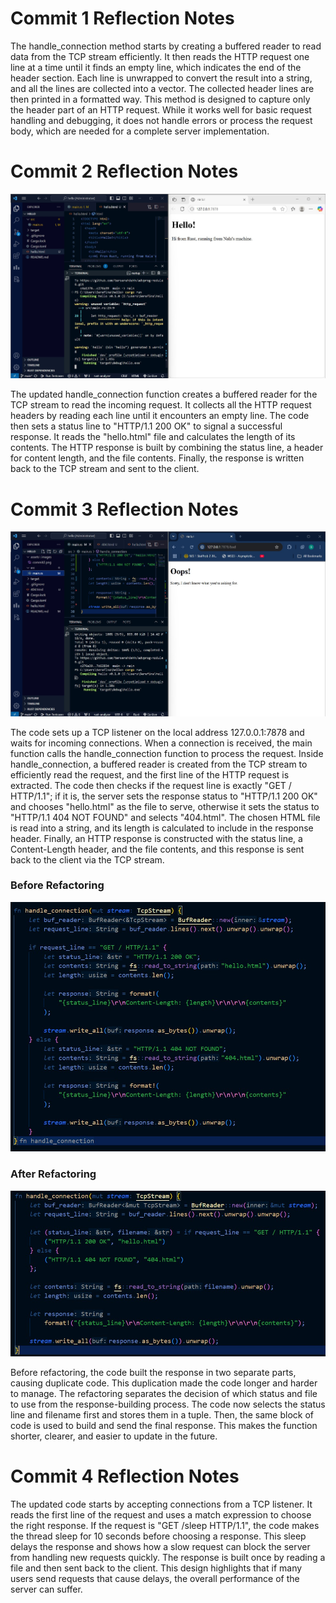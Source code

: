 # Commit 1 Reflection Notes

The handle_connection method starts by creating a buffered reader to read data from the TCP stream efficiently. It then reads the HTTP request one line at a time until it finds an empty line, which indicates the end of the header section. Each line is unwrapped to convert the result into a string, and all the lines are collected into a vector. The collected header lines are then printed in a formatted way. This method is designed to capture only the header part of an HTTP request. While it works well for basic request handling and debugging, it does not handle errors or process the request body, which are needed for a complete server implementation.

# Commit 2 Reflection Notes

![Commit 2 screen capture](/assets/images/commit2.png)

The updated handle_connection function creates a buffered reader for the TCP stream to read the incoming request. It collects all the HTTP request headers by reading each line until it encounters an empty line. The code then sets a status line to "HTTP/1.1 200 OK" to signal a successful response. It reads the "hello.html" file and calculates the length of its contents. The HTTP response is built by combining the status line, a header for content length, and the file contents. Finally, the response is written back to the TCP stream and sent to the client.

# Commit 3 Reflection Notes

![Commit 3 screen capture](/assets/images/commit3.png)

The code sets up a TCP listener on the local address 127.0.0.1:7878 and waits for incoming connections. When a connection is received, the main function calls the handle_connection function to process the request. Inside handle_connection, a buffered reader is created from the TCP stream to efficiently read the request, and the first line of the HTTP request is extracted. The code then checks if the request line is exactly "GET / HTTP/1.1"; if it is, the server sets the response status to "HTTP/1.1 200 OK" and chooses "hello.html" as the file to serve, otherwise it sets the status to "HTTP/1.1 404 NOT FOUND" and selects "404.html". The chosen HTML file is read into a string, and its length is calculated to include in the response header. Finally, an HTTP response is constructed with the status line, a Content-Length header, and the file contents, and this response is sent back to the client via the TCP stream.

### Before Refactoring

![Before Refactoring screen capture](/assets/images/before_refactoring.png)

### After Refactoring 

![After Refactoring screen capture](/assets/images/after_refactoring.png)

Before refactoring, the code built the response in two separate parts, causing duplicate code. This duplication made the code longer and harder to manage. The refactoring separates the decision of which status and file to use from the response-building process. The code now selects the status line and filename first and stores them in a tuple. Then, the same block of code is used to build and send the final response. This makes the function shorter, clearer, and easier to update in the future.

# Commit 4 Reflection Notes 

The updated code starts by accepting connections from a TCP listener. It reads the first line of the request and uses a match expression to choose the right response. If the request is "GET /sleep HTTP/1.1", the code makes the thread sleep for 10 seconds before choosing a response. This sleep delays the response and shows how a slow request can block the server from handling new requests quickly. The response is built once by reading a file and then sent back to the client. This design highlights that if many users send requests that cause delays, the overall performance of the server can suffer.